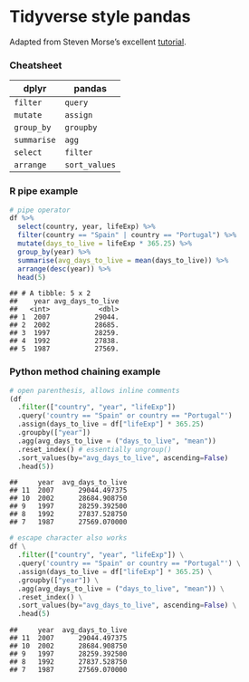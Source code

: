 Tidyverse style pandas
================

Adapted from Steven Morse’s excellent
[tutorial](https://stmorse.github.io/journal/tidyverse-style-pandas.html).

### Cheatsheet

| dplyr       | pandas        |
| ----------- | ------------- |
| `filter`    | `query`       |
| `mutate`    | `assign`      |
| `group_by`  | `groupby`     |
| `summarise` | `agg`         |
| `select`    | `filter`      |
| `arrange`   | `sort_values` |

### R pipe example

``` r
# pipe operator
df %>% 
  select(country, year, lifeExp) %>% 
  filter(country == "Spain" | country == "Portugal") %>% 
  mutate(days_to_live = lifeExp * 365.25) %>% 
  group_by(year) %>% 
  summarise(avg_days_to_live = mean(days_to_live)) %>% 
  arrange(desc(year)) %>% 
  head(5)
```

    ## # A tibble: 5 x 2
    ##    year avg_days_to_live
    ##   <int>            <dbl>
    ## 1  2007           29044.
    ## 2  2002           28685.
    ## 3  1997           28259.
    ## 4  1992           27838.
    ## 5  1987           27569.

### Python method chaining example

``` python
# open parenthesis, allows inline comments
(df
  .filter(["country", "year", "lifeExp"])
  .query('country == "Spain" or country == "Portugal"')
  .assign(days_to_live = df["lifeExp"] * 365.25)
  .groupby(["year"])
  .agg(avg_days_to_live = ("days_to_live", "mean"))
  .reset_index() # essentially ungroup()
  .sort_values(by="avg_days_to_live", ascending=False)
  .head(5))
```

    ##     year  avg_days_to_live
    ## 11  2007      29044.497375
    ## 10  2002      28684.908750
    ## 9   1997      28259.392500
    ## 8   1992      27837.528750
    ## 7   1987      27569.070000

``` python
# escape character also works
df \
  .filter(["country", "year", "lifeExp"]) \
  .query('country == "Spain" or country == "Portugal"') \
  .assign(days_to_live = df["lifeExp"] * 365.25) \
  .groupby(["year"]) \
  .agg(avg_days_to_live = ("days_to_live", "mean")) \
  .reset_index() \
  .sort_values(by="avg_days_to_live", ascending=False) \
  .head(5)
```

    ##     year  avg_days_to_live
    ## 11  2007      29044.497375
    ## 10  2002      28684.908750
    ## 9   1997      28259.392500
    ## 8   1992      27837.528750
    ## 7   1987      27569.070000
